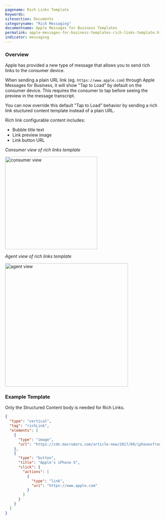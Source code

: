 ```yaml
---
pagename: Rich Links Template
Keywords:
sitesection: Documents
categoryname: "Rich Messaging"
documentname: Apple Messages for Business Templates
permalink: apple-messages-for-business-templates-rich-links-template.html
indicator: messaging
---
```


### Overview

Apple has provided a new type of message that allows you to send rich links to the consumer device.

When sending a plain URL link (eg. `https://www.apple.com`) through Apple Messages for Business, it will show "Tap to Load" by default on the consumer device. This requires the consumer to tap before seeing the preview in the message transcript.

You can now override this default "Tap to Load" behavior by sending a rich link stuctured content template instead of a plain URL.

Rich link configurable content includes:

* Bubble title text
* Link preview image
* Link button URL

*Consumer view of rich links template*

<img src="img/link_preview_abc0.jpg" style="width:300px" alt="consumer view">

*Agent view of rich links template*

<img src="img/link_preview_abc1.png" style="width:400px" alt="agent view">

### Example Template

Only the Structured Content body is needed for Rich Links.

```json
{
  "type": "vertical",
  "tag": "richLink",
  "elements": [
    {
      "type": "image",
      "url": "https://cdn.macrumors.com/article-new/2017/09/iphonexfrontback-800x573.jpg"
    },
    {
      "type": "button",
      "title": "Apple’s iPhone X",
      "click": {
        "actions": [
          {
            "type": "link",
            "uri": "https://www.apple.com"
          }
        ]
      }
    }
  ]
}
```